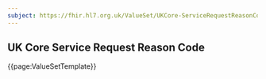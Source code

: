 ```yaml
---
subject: https://fhir.hl7.org.uk/ValueSet/UKCore-ServiceRequestReasonCode
---
```

## UK Core Service Request Reason Code

{{page:ValueSetTemplate}}
